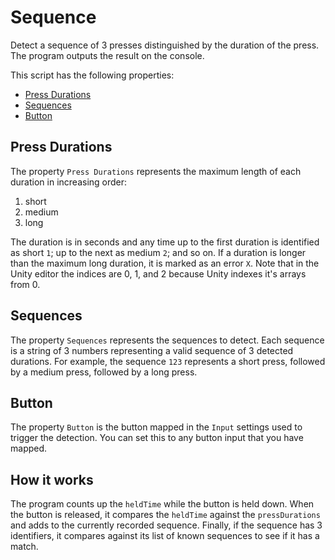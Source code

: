 # Sequence

Detect a sequence of 3 presses distinguished by the duration of the press. The program outputs the result on the console.

This script has the following properties:

- [Press Durations](#Press-Durations)
- [Sequences](#Sequences)
- [Button](#Button)

## Press Durations

The property `Press Durations` represents the maximum length of each duration in increasing order:

1. short
2. medium
3. long

The duration is in seconds and any time up to the first duration is identified as short `1`; up to the next as medium `2`; and so on. If a duration is longer than the maximum long duration, it is marked as an error `X`. Note that in the Unity editor the indices are 0, 1, and 2 because Unity indexes it's arrays from 0.

## Sequences

The property `Sequences` represents the sequences to detect. Each sequence is a string of 3 numbers representing a valid sequence of 3 detected durations. For example, the sequence `123` represents a short press, followed by a medium press, followed by a long press.

## Button

The property `Button` is the button mapped in the `Input` settings used to trigger the detection. You can set this to any button input that you have mapped.

## How it works

The program counts up the `heldTime` while the button is held down. When the button is released, it compares the `heldTime` against the `pressDurations` and adds to the currently recorded sequence. Finally, if the sequence has 3 identifiers, it compares against its list of known sequences to see if it has a match.
